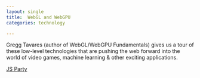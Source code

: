 ```yaml
---
layout: single
title:  WebGL and WebGPU
categories: technology

---
```

Gregg Tavares (author of WebGL/WebGPU Fundamentals) gives us a tour of these low-level technologies that are pushing the web forward into the world of video games, machine learning & other exciting applications.


[JS Party](https://changelog.com/jsparty/304)